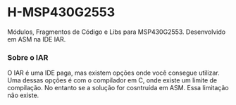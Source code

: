 # H-MSP430G2553
Módulos, Fragmentos de Código e Libs para MSP430G2553. 
Desenvolvido em ASM na IDE IAR.

### Sobre o IAR

O IAR é uma IDE paga, mas existem opções onde você consegue utilizar. Uma dessas opções é com o compilador em C, onde existe um limite de compilação. No entanto se a solução for cosntruída em ASM. Essa limitação não existe. 
